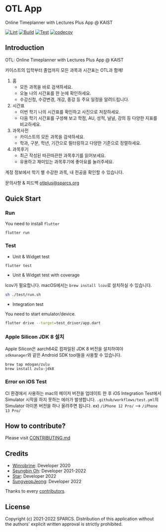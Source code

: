 # OTL App

Online Timeplanner with Lectures Plus App @ KAIST

[![Lint](https://github.com/sparcs-kaist/otl-app/actions/workflows/lint.yml/badge.svg)](https://github.com/sparcs-kaist/otl-app/actions/workflows/lint.yml)
[![Build](https://github.com/sparcs-kaist/otl-app/actions/workflows/build.yml/badge.svg)](https://github.com/sparcs-kaist/otl-app/actions/workflows/build.yml)
[![Test](https://github.com/sparcs-kaist/otl-app/actions/workflows/test.yml/badge.svg)](https://github.com/sparcs-kaist/otl-app/actions/workflows/test.yml)
[![codecov](https://codecov.io/gh/sparcs-kaist/otl-app/branch/main/graph/badge.svg?token=6NJ2CXNXBT)](https://codecov.io/gh/sparcs-kaist/otl-app)

## Introduction

OTL: Online Timeplanner with Lectures Plus App @ KAIST

카이스트의 입학부터 졸업까지 모든 과목과 시간표는 OTL과 함께!

1. 홈
   - 모든 과목을 바로 검색하세요.
   - 오늘 나의 시간표를 한 눈에 확인하세요.
   - 수강신청, 수강변경, 개강, 종강 등 주요 일정을 알려드립니다.
2. 시간표
   - 이번 학기 나의 시간표를 확인하고 사진으로 저장하세요.
   - 다음 학기 시간표를 구성해 보고 학점, AU, 성적, 널널, 강의 등 다양한 지표를 비교하세요.
3. 과목사전
   - 카이스트의 모든 과목을 검색하세요.
   - 학과, 구분, 학년, 기간으로 필터링하고 다양한 기준으로 정렬하세요.
4. 과목후기
   - 최근 작성된 따끈따끈한 과목후기를 읽어보세요.
   - 유용하고 재미있는 과목후기에 좋아요를 눌러주세요.

계정 정보에서 학기 별 수강한 과목, 내 전공을 확인할 수 있습니다.

문의사항 & 피드백
otlplus@sparcs.org

## Quick Start

### Run

You need to install `flutter`

```bash
flutter run
```

### Test

- Unit & Widget test

```bash
flutter test
```

- Unit & Widget test with coverage

lcov가 필요합니다. macOS에서는 `brew install lcov`로 설치하실 수 있습니다.

```bash
sh ./test/run.sh
```

- Integration test

You need to start emulator/device.

```bash
flutter drive --target=test_driver/app.dart
```

### Apple Silicon JDK 8 설치

Apple Silicon은 aarch64로 컴파일된 JDK 8 버전을 설치하여야  
`sdkmanager`와 같은 Android SDK tool들을 사용할 수 있습니다.

```bash
brew tap mdogan/zulu
brew install zulu-jdk8
```

### Error on iOS Test

CI 환경에서 사용하는 mac의 메이저 버전을 업데이트 한 후
iOS Integration Test에서 Simulator 시작을 하지 못하는 에러가 발생합니다.
`.github/workflows/test.yml`의 Simulator 아이폰 버전을 하나 올려주면 됩니다.
ex) `/iPhone 12 Pro/` --> `/iPhone 13 Pro/`

## How to contribute?

Please visit [CONTRIBUTING.md](https://github.com/sparcs-kaist/otl-app/blob/main/CONTRIBUTING.md)

## Credits

- [Winrobrine](https://github.com/Winrobrine): Developer 2020
- [Seungbin Oh](https://github.com/sboh1214): Developer 2021-2022
- [Star](https://github.com/snaoyam): Developer 2022
- [SungyeopJeong](https://github.com/SungyeopJeong): Developer 2022

Thanks to every [contributors](https://github.com/sparcs-kaist/otl-app/graphs/contributors).

## License

Copyright (c) 2021-2022 SPARCS.
Distribution of this application without the authors' explicit written approval is strictly prohibited.
